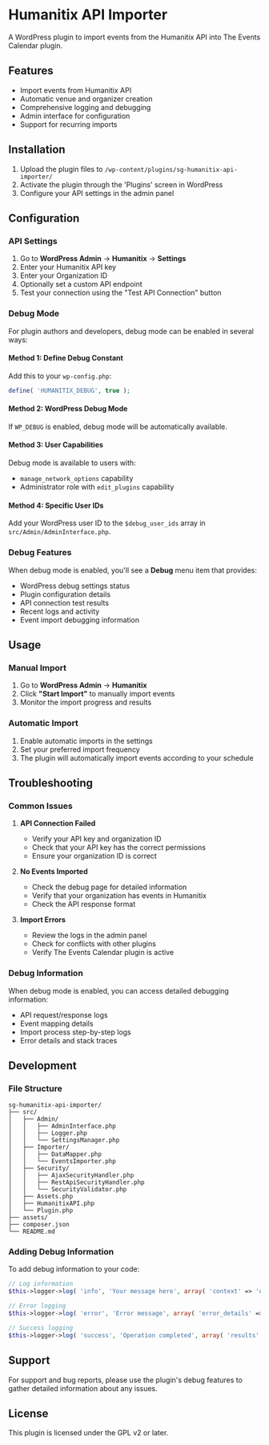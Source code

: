 # Humanitix API Importer

A WordPress plugin to import events from the Humanitix API into The Events Calendar plugin.

## Features

- Import events from Humanitix API
- Automatic venue and organizer creation
- Comprehensive logging and debugging
- Admin interface for configuration
- Support for recurring imports

## Installation

1. Upload the plugin files to `/wp-content/plugins/sg-humanitix-api-importer/`
2. Activate the plugin through the 'Plugins' screen in WordPress
3. Configure your API settings in the admin panel

## Configuration

### API Settings

1. Go to **WordPress Admin** → **Humanitix** → **Settings**
2. Enter your Humanitix API key
3. Enter your Organization ID
4. Optionally set a custom API endpoint
5. Test your connection using the "Test API Connection" button

### Debug Mode

For plugin authors and developers, debug mode can be enabled in several ways:

#### Method 1: Define Debug Constant
Add this to your `wp-config.php`:
```php
define( 'HUMANITIX_DEBUG', true );
```

#### Method 2: WordPress Debug Mode
If `WP_DEBUG` is enabled, debug mode will be automatically available.

#### Method 3: User Capabilities
Debug mode is available to users with:
- `manage_network_options` capability
- Administrator role with `edit_plugins` capability

#### Method 4: Specific User IDs
Add your WordPress user ID to the `$debug_user_ids` array in `src/Admin/AdminInterface.php`.

### Debug Features

When debug mode is enabled, you'll see a **Debug** menu item that provides:
- WordPress debug settings status
- Plugin configuration details
- API connection test results
- Recent logs and activity
- Event import debugging information

## Usage

### Manual Import

1. Go to **WordPress Admin** → **Humanitix**
2. Click **"Start Import"** to manually import events
3. Monitor the import progress and results

### Automatic Import

1. Enable automatic imports in the settings
2. Set your preferred import frequency
3. The plugin will automatically import events according to your schedule

## Troubleshooting

### Common Issues

1. **API Connection Failed**
   - Verify your API key and organization ID
   - Check that your API key has the correct permissions
   - Ensure your organization ID is correct

2. **No Events Imported**
   - Check the debug page for detailed information
   - Verify that your organization has events in Humanitix
   - Check the API response format

3. **Import Errors**
   - Review the logs in the admin panel
   - Check for conflicts with other plugins
   - Verify The Events Calendar plugin is active

### Debug Information

When debug mode is enabled, you can access detailed debugging information:
- API request/response logs
- Event mapping details
- Import process step-by-step logs
- Error details and stack traces

## Development

### File Structure

```
sg-humanitix-api-importer/
├── src/
│   ├── Admin/
│   │   ├── AdminInterface.php
│   │   ├── Logger.php
│   │   └── SettingsManager.php
│   ├── Importer/
│   │   ├── DataMapper.php
│   │   └── EventsImporter.php
│   ├── Security/
│   │   ├── AjaxSecurityHandler.php
│   │   ├── RestApiSecurityHandler.php
│   │   └── SecurityValidator.php
│   ├── Assets.php
│   ├── HumanitixAPI.php
│   └── Plugin.php
├── assets/
├── composer.json
└── README.md
```

### Adding Debug Information

To add debug information to your code:

```php
// Log information
$this->logger->log( 'info', 'Your message here', array( 'context' => 'data' ) );

// Error logging
$this->logger->log( 'error', 'Error message', array( 'error_details' => $error ) );

// Success logging
$this->logger->log( 'success', 'Operation completed', array( 'results' => $results ) );
```

## Support

For support and bug reports, please use the plugin's debug features to gather detailed information about any issues.

## License

This plugin is licensed under the GPL v2 or later. 